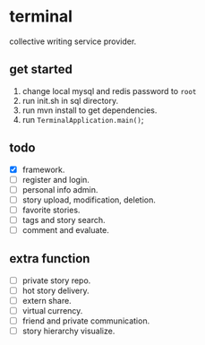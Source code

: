 # terminal
collective writing service provider.

## get started
1. change local mysql and redis password to `root`
2. run init.sh in sql directory.
3. run mvn install to get dependencies.
4. run `TerminalApplication.main()`;

## todo
- [x] framework.
- [ ] register and login.
- [ ] personal info admin.
- [ ] story upload, modification, deletion.
- [ ] favorite stories.
- [ ] tags and story search.
- [ ] comment and evaluate.

## extra function
- [ ] private story repo.
- [ ] hot story delivery.
- [ ] extern share.
- [ ] virtual currency.
- [ ] friend and private communication.
- [ ] story hierarchy visualize.
